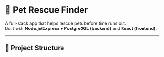 # 🐾 Pet Rescue Finder

A full-stack app that helps rescue pets before time runs out.  
Built with **Node.js/Express + PostgreSQL (backend)** and **React (frontend)**.

---

## 🚀 Project Structure
